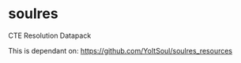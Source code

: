 # soulres
 CTE Resolution Datapack


This is dependant on: https://github.com/YoItSoul/soulres_resources
